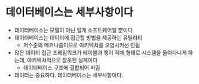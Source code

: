 # 데이터베이스는 세부사항이다
- 데이터베이스는 모델이 아닌 일개 소프트웨어일 뿐이다
- 데이터베이스는 데이터에 접근할 방법을 제공하는 유틸리티
  - 저수준의 메커니즘이므로 아키텍처를 오염시켜선 안됨
- 많은 데이터 접근 프레임워크가 테이블과 행이 객체 형태로 시스템을 돌아다니게 하는데, 아키텍처적으로 잘못된 설계이다
  - 데이터베이스 구조에 결합되어 버림
- 데이터는 중요하다. 데이터베이스는 세부사항이다.

